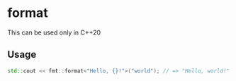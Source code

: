 # format

This can be used only in C++20

## Usage

```cpp
std::cout << fmt::format<"Hello, {}!">("world"); // => "Hello, world!"
```
